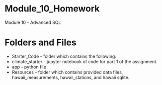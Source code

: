 # Module_10_Homework
Module 10 - Advanced SQL

# Folders and Files
  * Starter_Code - folder which contains the following:
  *  climate_starter - jupyter notebook of code for part 1 of the assignment.
  *  app - python file
  *  Resources - folder which contains provided data files, hawaii_measurements, hawaii_stations, and hawaii sqlite.
